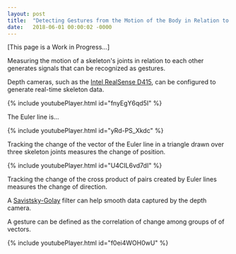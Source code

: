 ```yaml
---
layout: post
title:  "Detecting Gestures from the Motion of the Body in Relation to Itself"
date:   2018-06-01 00:00:02 -0000
---
```


[This page is a Work in Progress...]<!--break-->

Measuring the motion of a skeleton's joints in relation to each other generates signals that can be recognized as gestures.

Depth cameras, such as the [Intel RealSense D415](https://www.intel.com/content/www/us/en/architecture-and-technology/realsense-overview.html), can be configured to generate real-time skeleton data.  

{% include youtubePlayer.html id="fnyEgY6qd5I" %}

The Euler line is...

{% include youtubePlayer.html id="yRd-PS_Xkdc" %}

Tracking the change of the vector of the Euler line in a triangle drawn over three skeleton joints measures the change of position.  

{% include youtubePlayer.html id="U4CIL6vd7dI" %}

Tracking the change of the cross product of pairs created by Euler lines measures the change of direction.  

A [Savistsky-Golay](https://www.mathworks.com/help/signal/ref/sgolayfilt.html) filter can help smooth data captured by the depth camera.

A gesture can be defined as the correlation of change among groups of of vectors.

{% include youtubePlayer.html id="f0ei4WOH0wU" %}